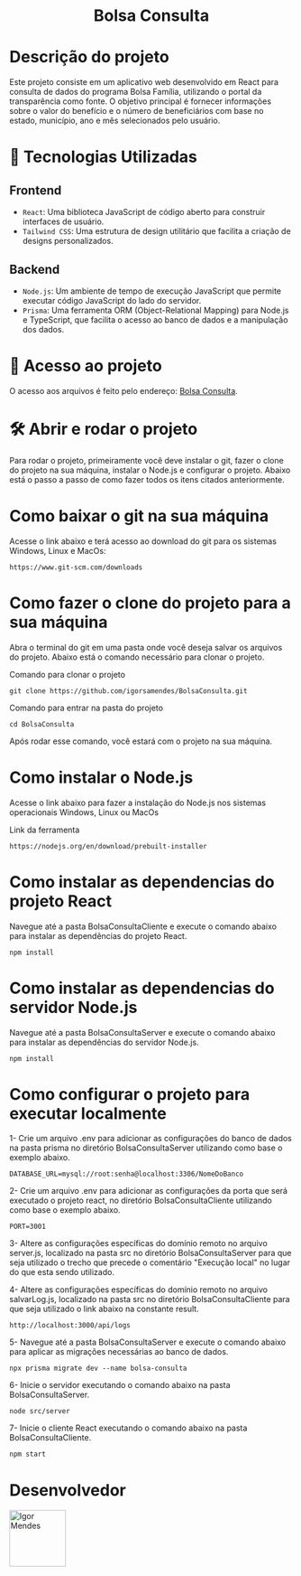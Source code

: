 <h1 align="center"> Bolsa Consulta </h1>


# Descrição do projeto

Este projeto consiste em um aplicativo web desenvolvido em React para consulta de dados do programa Bolsa Família, utilizando o portal da transparência como fonte. O objetivo principal é fornecer informações sobre o valor do benefício e o número de beneficiários com base no estado, município, ano e mês selecionados pelo usuário.

# :hammer: Tecnologias Utilizadas



## Frontend

- `React`: Uma biblioteca JavaScript de código aberto para construir interfaces de usuário.
- `Tailwind CSS`: Uma estrutura de design utilitário que facilita a criação de designs personalizados.

## Backend

- `Node.js`: Um ambiente de tempo de execução JavaScript que permite executar código JavaScript do lado do servidor.
- `Prisma`: Uma ferramenta ORM (Object-Relational Mapping) para Node.js e TypeScript, que facilita o acesso ao banco de dados e a manipulação dos dados.


# 📁 Acesso ao projeto

O acesso aos arquivos é feito pelo endereço: [Bolsa Consulta](https://github.com/igorsamendes/BolsaConsulta).

# 🛠️ Abrir e rodar o projeto

Para rodar o projeto, primeiramente você deve instalar o git, fazer o clone do projeto na sua máquina, instalar o Node.js e configurar o projeto. Abaixo está o passo a passo de como fazer todos os itens citados anteriormente.

#  Como baixar o git na sua máquina

Acesse o link abaixo e terá acesso ao download do git para os sistemas Windows, Linux e MacOs:

```
https://www.git-scm.com/downloads
```

# Como fazer o clone do projeto para a sua máquina

Abra o terminal do git em uma pasta onde você deseja salvar os arquivos do projeto. Abaixo está o comando necessário para clonar o projeto.

Comando para clonar o projeto
```
git clone https://github.com/igorsamendes/BolsaConsulta.git
```

Comando para entrar na pasta do projeto
```
cd BolsaConsulta
```

Após rodar esse comando, você estará com o projeto na sua máquina.

# Como instalar o Node.js

Acesse o link abaixo para fazer a instalação do Node.js nos sistemas operacionais Windows, Linux ou MacOs

Link da ferramenta
```
https://nodejs.org/en/download/prebuilt-installer
```

# Como instalar as dependencias do projeto React

Navegue até a pasta BolsaConsultaCliente e execute o comando abaixo para instalar as dependências do projeto React.

```
npm install
```

# Como instalar as dependencias do servidor Node.js

Navegue até a pasta BolsaConsultaServer e execute o comando abaixo para instalar as dependências do servidor Node.js.

```
npm install
```

# Como configurar o projeto para executar localmente

1- Crie um arquivo .env para adicionar as configurações do banco de dados na pasta prisma no diretório BolsaConsultaServer utilizando como base o exemplo abaixo.

```
DATABASE_URL=mysql://root:senha@localhost:3306/NomeDoBanco
```
2- Crie um arquivo .env para adicionar as configurações da porta que será executado o projeto react, no diretório BolsaConsultaCliente utilizando como base o exemplo abaixo.

```
PORT=3001
```

3- Altere as configurações específicas do domínio remoto no arquivo server.js, localizado na pasta src no diretório BolsaConsultaServer para que seja utilizado o trecho que precede o comentário "Execução local" no lugar do que esta sendo utilizado.

4- Altere as configurações específicas do domínio remoto no arquivo salvarLog.js, localizado na pasta src no diretório BolsaConsultaCliente para que seja utilizado o link abaixo na constante result.

```
http://localhost:3000/api/logs
```

5- Navegue até a pasta BolsaConsultaServer e execute o comando abaixo para aplicar as migrações necessárias ao banco de dados.

```
npx prisma migrate dev --name bolsa-consulta
```

6- Inicie o servidor executando o comando abaixo na pasta BolsaConsultaServer.

```
node src/server
```

7- Inicie o cliente React executando o comando abaixo na pasta BolsaConsultaCliente.

```
npm start
```

# Desenvolvedor

[<img src="https://avatars.githubusercontent.com/u/43549254?v=4" width=100 title="Igor Mendes">](https://github.com/igorsamendes)
